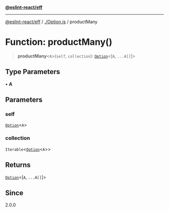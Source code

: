 [**@eslint-react/eff**](../../README.md)

***

[@eslint-react/eff](../../README.md) / [./Option.js](../README.md) / productMany

# Function: productMany()

> **productMany**\<`A`\>(`self`, `collection`): [`Option`](../type-aliases/Option.md)\<\[`A`, `...A[]`\]\>

## Type Parameters

• **A**

## Parameters

### self

[`Option`](../type-aliases/Option.md)\<`A`\>

### collection

`Iterable`\<[`Option`](../type-aliases/Option.md)\<`A`\>\>

## Returns

[`Option`](../type-aliases/Option.md)\<\[`A`, `...A[]`\]\>

## Since

2.0.0
